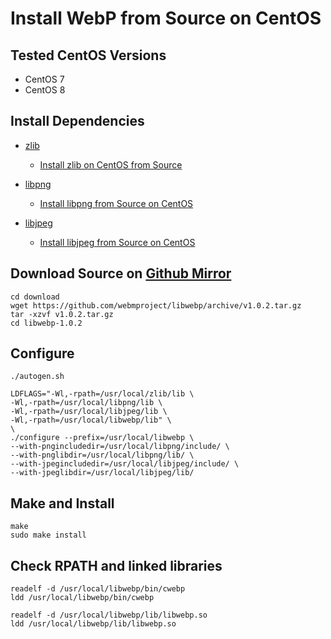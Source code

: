 # Install WebP from Source on CentOS

## Tested CentOS Versions
* CentOS 7
* CentOS 8

## Install Dependencies
* [zlib](https://www.zlib.net/)
   * [Install zlib on CentOS from Source](https://github.com/northbright/Notes/blob/master/zlib/install-zlib-on-centos-from-source.md)
* [libpng](http://www.libpng.org/pub/png/libpng.html)
   * [Install libpng from Source on CentOS](https://github.com/northbright/Notes/blob/master/libpng/install-libpng-from-source-on-centos.md)

* [libjpeg](http://www.ijg.org/)
   * [Install libjpeg from Source on CentOS](https://github.com/northbright/Notes/blob/master/libjpeg/install-latest-libjpeg-on-centos.md) 

## Download Source on [Github Mirror](https://github.com/webmproject/libwebp/releases)
```
cd download
wget https://github.com/webmproject/libwebp/archive/v1.0.2.tar.gz
tar -xzvf v1.0.2.tar.gz
cd libwebp-1.0.2
```

## Configure
```
./autogen.sh
```

```
LDFLAGS="-Wl,-rpath=/usr/local/zlib/lib \
-Wl,-rpath=/usr/local/libpng/lib \
-Wl,-rpath=/usr/local/libjpeg/lib \
-Wl,-rpath=/usr/local/libwebp/lib" \
\
./configure --prefix=/usr/local/libwebp \
--with-pngincludedir=/usr/local/libpng/include/ \
--with-pnglibdir=/usr/local/libpng/lib/ \
--with-jpegincludedir=/usr/local/libjpeg/include/ \
--with-jpeglibdir=/usr/local/libjpeg/lib/
```

## Make and Install
```
make
sudo make install
```

## Check RPATH and linked libraries
```
readelf -d /usr/local/libwebp/bin/cwebp
ldd /usr/local/libwebp/bin/cwebp

readelf -d /usr/local/libwebp/lib/libwebp.so
ldd /usr/local/libwebp/lib/libwebp.so
```
